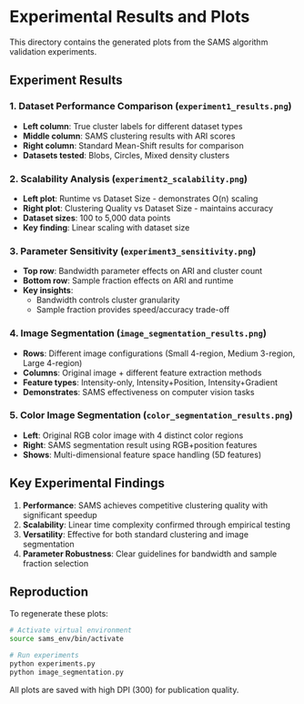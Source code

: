 # Experimental Results and Plots

This directory contains the generated plots from the SAMS algorithm validation experiments.

## Experiment Results

### 1. Dataset Performance Comparison (`experiment1_results.png`)
- **Left column**: True cluster labels for different dataset types
- **Middle column**: SAMS clustering results with ARI scores
- **Right column**: Standard Mean-Shift results for comparison
- **Datasets tested**: Blobs, Circles, Mixed density clusters

### 2. Scalability Analysis (`experiment2_scalability.png`)
- **Left plot**: Runtime vs Dataset Size - demonstrates O(n) scaling
- **Right plot**: Clustering Quality vs Dataset Size - maintains accuracy
- **Dataset sizes**: 100 to 5,000 data points
- **Key finding**: Linear scaling with dataset size

### 3. Parameter Sensitivity (`experiment3_sensitivity.png`)
- **Top row**: Bandwidth parameter effects on ARI and cluster count
- **Bottom row**: Sample fraction effects on ARI and runtime
- **Key insights**: 
  - Bandwidth controls cluster granularity
  - Sample fraction provides speed/accuracy trade-off

### 4. Image Segmentation (`image_segmentation_results.png`)
- **Rows**: Different image configurations (Small 4-region, Medium 3-region, Large 4-region)
- **Columns**: Original image + different feature extraction methods
- **Feature types**: Intensity-only, Intensity+Position, Intensity+Gradient
- **Demonstrates**: SAMS effectiveness on computer vision tasks

### 5. Color Image Segmentation (`color_segmentation_results.png`)
- **Left**: Original RGB color image with 4 distinct color regions
- **Right**: SAMS segmentation result using RGB+position features
- **Shows**: Multi-dimensional feature space handling (5D features)

## Key Experimental Findings

1. **Performance**: SAMS achieves competitive clustering quality with significant speedup
2. **Scalability**: Linear time complexity confirmed through empirical testing
3. **Versatility**: Effective for both standard clustering and image segmentation
4. **Parameter Robustness**: Clear guidelines for bandwidth and sample fraction selection

## Reproduction

To regenerate these plots:

```bash
# Activate virtual environment
source sams_env/bin/activate

# Run experiments
python experiments.py
python image_segmentation.py
```

All plots are saved with high DPI (300) for publication quality.